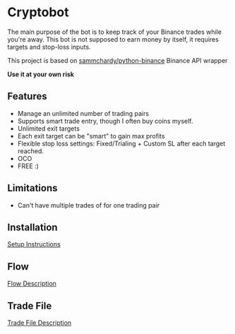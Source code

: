 # Cryptobot

The main purpose of the bot is to keep track of your Binance trades while you're away. 
This bot is not supposed to earn money by itself, it requires targets and stop-loss inputs.

This project is based on [sammchardy/python-binance](https://github.com/sammchardy/python-binance) 
Binance API wrapper

**Use it at your own risk**

## Features
- Manage an unlimited number of trading pairs
- Supports smart trade entry, though I often buy coins myself. 
- Unlimited exit targets 
- Each exit target can be "smart" to gain max profits
- Flexible stop loss settings: Fixed/Trialing + Custom SL after each target reached.
- OCO 
- FREE :)

## Limitations
- Can't have multiple trades of for one trading pair

## Installation
[Setup Instructions](./Docs/SETUP.md)

## Flow
[Flow Description](./Docs/FLOW.md)

## Trade File
[Trade File Description](./Docs/TRADE_FILE.md)